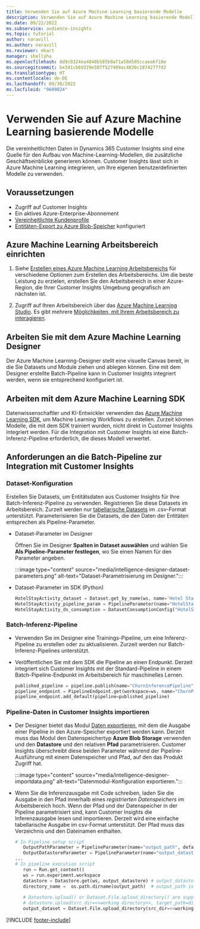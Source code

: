```yaml
---
title: Verwenden Sie auf Azure Machine Learning basierende Modelle
description: Verwenden Sie auf Azure Machine Learning basierende Modelle in Dynamics 365 Customer Insights.
ms.date: 09/22/2022
ms.subservice: audience-insights
ms.topic: tutorial
author: naravill
ms.author: naravill
ms.reviewer: mhart
manager: shellyha
ms.openlocfilehash: 8d9c9324ea4840b585b9af1a58d505ccaea6f18e
ms.sourcegitcommit: be341cb69329e507f527409ac4636c18742777d2
ms.translationtype: HT
ms.contentlocale: de-DE
ms.lasthandoff: 09/30/2022
ms.locfileid: "9609824"
---
```

# <a name="use-azure-machine-learning-based-models"></a>Verwenden Sie auf Azure Machine Learning basierende Modelle

Die vereinheitlichten Daten in Dynamics 365 Customer Insights sind eine Quelle für den Aufbau von Machine-Learning-Modellen, die zusätzliche Geschäftseinblicke generieren können. Customer Insights lässt sich in Azure Machine Learning integrieren, um Ihre eigenen benutzerdefinierten Modelle zu verwenden.

## <a name="prerequisites"></a>Voraussetzungen

- Zugriff auf Customer Insights
- Ein aktives Azure-Enterprise-Abonnement
- [Vereinheitlichte Kundenprofile](data-unification.md)
- [Entitäten-Export zu Azure Blob-Speicher](export-azure-blob-storage.md) konfiguriert

## <a name="set-up-azure-machine-learning-workspace"></a>Azure Machine Learning Arbeitsbereich einrichten

1. Siehe [Erstellen eines Azure Machine Learning Arbeitsbereichs](/azure/machine-learning/concept-workspace#-create-a-workspace) für verschiedene Optionen zum Erstellen des Arbeitsbereichs. Um die beste Leistung zu erzielen, erstellen Sie den Arbeitsbereich in einer Azure-Region, die Ihrer Customer Insights Umgebung geografisch am nächsten ist.

1. Zugriff auf Ihren Arbeitsbereich über das [Azure Machine Learning Studio](https://ml.azure.com/). Es gibt mehrere [Möglichkeiten, mit Ihrem Arbeitsbereich zu interagieren](/azure/machine-learning/concept-workspace#tools-for-workspace-interaction).

## <a name="work-with-azure-machine-learning-designer"></a>Arbeiten Sie mit dem Azure Machine Learning Designer

Der Azure Machine Learning-Designer stellt eine visuelle Canvas bereit, in die Sie Datasets und Module ziehen und ablegen können. Eine mit dem Designer erstellte Batch-Pipeline kann in Customer Insights integriert werden, wenn sie entsprechend konfiguriert ist. 

## <a name="working-with-azure-machine-learning-sdk"></a>Arbeiten mit dem Azure Machine Learning SDK

Datenwissenschaftler und KI-Entwickler verwenden das [Azure Machine Learning SDK](/python/api/overview/azure/ml/?preserve-view=true&view=azure-ml-py), um Machine Learning Workflows zu erstellen. Zurzeit können Modelle, die mit dem SDK trainiert wurden, nicht direkt in Customer Insights integriert werden. Für die Integration mit Customer Insights ist eine Batch-Inferenz-Pipeline erforderlich, die dieses Modell verwertet.

## <a name="batch-pipeline-requirements-to-integrate-with-customer-insights"></a>Anforderungen an die Batch-Pipeline zur Integration mit Customer Insights

### <a name="dataset-configuration"></a>Dataset-Konfiguration

Erstellen Sie Datasets, um Entitätsdaten aus Customer Insights für Ihre Batch-Inferenz-Pipeline zu verwenden. Registrieren Sie diese Datasets im Arbeitsbereich. Zurzeit werden nur [tabellarische Datasets](/azure/machine-learning/how-to-create-register-datasets#tabulardataset) im .csv-Format unterstützt. Parameterisieren Sie die Datasets, die den Daten der Entitäten entsprechen als Pipeline-Parameter.

- Dataset-Parameter im Designer

  Öffnen Sie im Designer **Spalten in Dataset auswählen** und wählen Sie **Als Pipeline-Parameter festlegen**, wo Sie einen Namen für den Parameter angeben.

  :::image type="content" source="media/intelligence-designer-dataset-parameters.png" alt-text="Dataset-Parametrisierung im Designer.":::

- Dataset-Parameter im SDK (Python)

   ```python
   HotelStayActivity_dataset = Dataset.get_by_name(ws, name='Hotel Stay Activity Data')
   HotelStayActivity_pipeline_param = PipelineParameter(name="HotelStayActivity_pipeline_param", default_value=HotelStayActivity_dataset)
   HotelStayActivity_ds_consumption = DatasetConsumptionConfig("HotelStayActivity_dataset", HotelStayActivity_pipeline_param)
   ```

### <a name="batch-inference-pipeline"></a>Batch-Inferenz-Pipeline
  
- Verwenden Sie im Designer eine Trainings-Pipeline, um eine Inferenz-Pipeline zu erstellen oder zu aktualisieren. Zurzeit werden nur Batch-Inferenz-Pipelines unterstützt.

- Veröffentlichen Sie mit dem SDK die Pipeline an einen Endpunkt. Derzeit integriert sich Customer Insights mit der Standard-Pipeline in einem Batch-Pipeline-Endpunkt im Arbeitsbereich für maschinelles Lernen.

   ```python
   published_pipeline = pipeline.publish(name="ChurnInferencePipeline", description="Published Churn Inference pipeline")
   pipeline_endpoint = PipelineEndpoint.get(workspace=ws, name="ChurnPipelineEndpoint") 
   pipeline_endpoint.add_default(pipeline=published_pipeline)
   ```

### <a name="import-pipeline-data-into-customer-insights"></a>Pipeline-Daten in Customer Insights importieren

- Der Designer bietet das Modul [Daten exportieren](/azure/machine-learning/algorithm-module-reference/export-data), mit dem die Ausgabe einer Pipeline in den Azure-Speicher exportiert werden kann. Derzeit muss das Modul den Datenspeichertyp **Azure Blob Storage** verwenden und den **Datastore** und den relativen **Pfad** parametrisieren. Customer Insights überschreibt diese beiden Parameter während der Pipeline-Ausführung mit einem Datenspeicher und Pfad, auf den das Produkt Zugriff hat.

  :::image type="content" source="media/intelligence-designer-importdata.png" alt-text="Datenmodul-Konfiguration exportieren.":::

- Wenn Sie die Inferenzausgabe mit Code schreiben, laden Sie die Ausgabe in den Pfad innerhalb eines *registrierten Datenspeichers* im Arbeitsbereich hoch. Wenn der Pfad und der Datenspeicher in der Pipeline parametrisiert sind, kann Customer Insights die Inferenzausgabe lesen und importieren. Derzeit wird eine einfache tabellarische Ausgabe im csv-Format unterstützt. Der Pfad muss das Verzeichnis und den Dateinamen enthalten.

   ```python
   # In Pipeline setup script
      OutputPathParameter = PipelineParameter(name="output_path", default_value="HotelChurnOutput/HotelChurnOutput.csv")
      OutputDatastoreParameter = PipelineParameter(name="output_datastore", default_value="workspaceblobstore")
   ...
   # In pipeline execution script
      run = Run.get_context()
      ws = run.experiment.workspace
      datastore = Datastore.get(ws, output_datastore) # output_datastore is parameterized
      directory_name =  os.path.dirname(output_path)  # output_path is parameterized.
      
      # Datastore.upload() or Dataset.File.upload_directory() are supported methods to uplaod the data
      # datastore.upload(src_dir=<<working directory>>, target_path=directory_name, overwrite=False, show_progress=True)
      output_dataset = Dataset.File.upload_directory(src_dir=<<working directory>>, target = (datastore, directory_name)) # Remove trailing "/" from directory_name
   ```


[!INCLUDE [footer-include](includes/footer-banner.md)]